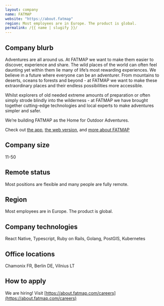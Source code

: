 ```yaml
---
layout: company
name: FATMAP
website: "https://about.fatmap"
region: Most employees are in Europe. The product is global.
permalink: /{{ name | slugify }}/
---
```


## Company blurb

Adventures are all around us. At FATMAP we want to make them easier to discover, experience and share. The wild places of the world can often feel daunting yet within them lie many of life’s most rewarding experiences. We believe in a future where everyone can be an adventurer. From mountains to deserts, oceans to forests and beyond - at FATMAP we want to make these extraordinary places and their endless possibilities more accessible.

Whilst explorers of old needed extreme amounts of preparation or often simply strode blindly into the wilderness - at FATMAP we have brought together cutting-edge technologies and local experts to make adventures simpler and safer.

We’re building FATMAP as the Home for Outdoor Adventures.

Check out [the app](https://fatmap.com), [the web version](https://fatmap.com/adventures), and [more about FATMAP](https://about.fatmap.com)

## Company size

11-50

## Remote status

Most positions are flexible and many people are fully remote.

## Region

Most employees are in Europe. The product is global.

## Company technologies

React Native, Typescript, Ruby on Rails, Golang, PostGIS, Kubernetes

## Office locations

Chamonix FR, Berlin DE, Vilnius LT

## How to apply

We are hiring! Visit [https://about.fatmap.com/careers](https://about.fatmap.com/careers)